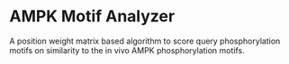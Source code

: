 AMPK Motif Analyzer
===================

A position weight matrix based algorithm to score query phosphorylation motifs on similarity to the in vivo AMPK phosphorylation motifs.

